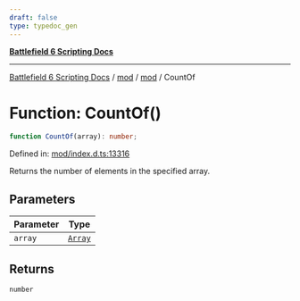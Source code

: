 ```yaml
---
draft: false
type: typedoc_gen
---
```


[**Battlefield 6 Scripting Docs**](../../../_index.md)

***

[Battlefield 6 Scripting Docs](../../../_index.md) / [mod](../../_index.md) / [mod](../_index.md) / CountOf

# Function: CountOf()

```ts
function CountOf(array): number;
```

Defined in: [mod/index.d.ts:13316](https://github.com/battlefield-portal-community/portal-docs/blob/6d87e21c5922a3efb03c634dbe98e5fe6e797672/generators/santiago/mod/index.d.ts#L13316)

Returns the number of elements in the specified array.

## Parameters

| Parameter | Type |
| ------ | ------ |
| `array` | [`Array`](../Array/_index.md) |

## Returns

`number`
